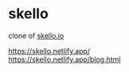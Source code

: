 # skello

clone of <a href="skello.io">skello.io</a>

https://skello.netlify.app/ <br>
https://skello.netlify.app/blog.html
